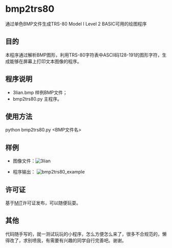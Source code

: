 # bmp2trs80
通过单色BMP文件生成TRS-80 Model I Level 2 BASIC可用的绘图程序

## 目的

本程序通过解析BMP图形，利用TRS-80字符表中ASCII码128-191的图形字符，生成能够在屏幕上打印文本图像的程序。

## 程序说明

- 3lian.bmp 样例BMP文件；
- bmp2trs80.py  主程序。
  
## 使用方法
python bmp2trs80.py <BMP文件名>

## 样例
- 图像文件：![3lian](https://github.com/WellsWang/img2trs80/assets/2504078/a565f65f-abc6-4683-922e-ba2f800278d3)

- 程序输出：
![bmp2trs80_example](https://github.com/WellsWang/img2trs80/assets/2504078/631bc031-9709-46d1-8438-d5a5fdfed856)


## 许可证
基于[MIT](https://choosealicense.com/licenses/mit/)许可证发布，可以随便玩耍。

## 其他
代码随手写的，就一测试玩玩的小程序，怎么方便怎么来了，很多不合规范的，懒得改了，求别喷我，有需要有兴趣的同学自行完善吧。谢谢。
